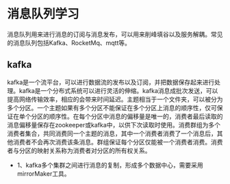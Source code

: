 # 消息队列学习
消息队列用来进行消息的订阅与消息发布，可以用来削峰填谷以及服务解耦。常见的消息队列包括Kafka、RocketMq、mqtt等。

## kafka
kafka是一个流平台，可以进行数据流的发布以及订阅，并把数据保存起来进行处理。kafka是一个分布式系统可以进行灵活的伸缩。kafka消息成批次发送，可以提高网络传输效率，相应的会带来时间延迟。主题相当于一个文件夹，可以被分为多个分区。一个主题如果有多个分区不能保证在多个分区上消息的顺序性，仅可保证在单个分区的顺序性。在每个分区中消息的偏移量是唯一的，消费者最后读取的消息偏移量保存在zookeeper或kafka中，以供下次读取时使用。消费群组为多个消费者集合，共同消费同一个主题的消息，其中一个消费者消费了一个消息后，其他消费者不会再次消费该条消息。群组保证每个分区仅能被一个消费者消费。消费者与分区的映射关系称为消费者对分区的所有权关系。
- 1、kafka多个集群之间进行消息的复制，形成多个数据中心，需要采用mirrorMaker工具。